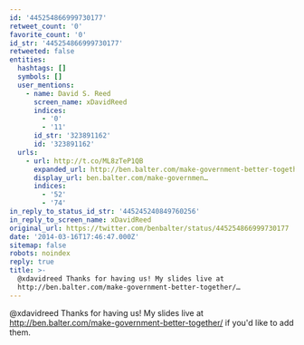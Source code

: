```yaml
---
id: '445254866999730177'
retweet_count: '0'
favorite_count: '0'
id_str: '445254866999730177'
retweeted: false
entities:
  hashtags: []
  symbols: []
  user_mentions:
    - name: David S. Reed
      screen_name: xDavidReed
      indices:
        - '0'
        - '11'
      id_str: '323891162'
      id: '323891162'
  urls:
    - url: http://t.co/ML8zTeP1QB
      expanded_url: http://ben.balter.com/make-government-better-together/
      display_url: ben.balter.com/make-governmen…
      indices:
        - '52'
        - '74'
in_reply_to_status_id_str: '445245240849760256'
in_reply_to_screen_name: xDavidReed
original_url: https://twitter.com/benbalter/status/445254866999730177
date: '2014-03-16T17:46:47.000Z'
sitemap: false
robots: noindex
reply: true
title: >-
  @xdavidreed Thanks for having us! My slides live at
  http://ben.balter.com/make-government-better-together/…
---
```


@xdavidreed Thanks for having us! My slides live at http://ben.balter.com/make-government-better-together/ if you'd like to add them.
